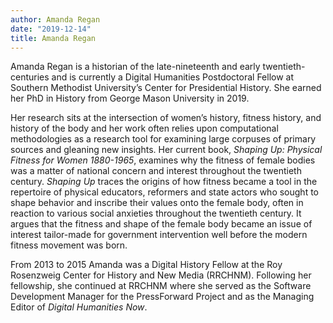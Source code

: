 ```yaml
---
author: Amanda Regan
date: "2019-12-14"
title: Amanda Regan
---
```

Amanda Regan is a historian of the late-nineteenth and early twentieth-centuries and is currently a Digital Humanities Postdoctoral Fellow at Southern Methodist University’s Center for Presidential History. She earned her PhD in History from George Mason University in 2019.

Her research sits at the intersection of women’s history, fitness history, and history of the body and her work often relies upon computational methodologies as a research tool for examining large corpuses of primary sources and gleaning new insights. Her current book, _Shaping Up: Physical Fitness for Women 1880-1965_, examines why the fitness of female bodies was a matter of national concern and interest throughout the twentieth century. _Shaping Up_ traces the origins of how fitness became a tool in the repertoire of physical educators, reformers and state actors who sought to shape behavior and inscribe their values onto the female body, often in reaction to various social anxieties throughout the twentieth century. It argues that the fitness and shape of the female body became an issue of interest tailor-made for government intervention well before the modern fitness movement was born.

From 2013 to 2015 Amanda was a Digital History Fellow at the Roy Rosenzweig Center for History and New Media (RRCHNM). Following her fellowship, she continued at RRCHNM where she served as the Software Development Manager for the PressForward Project and as the Managing Editor of _Digital Humanities Now_.
